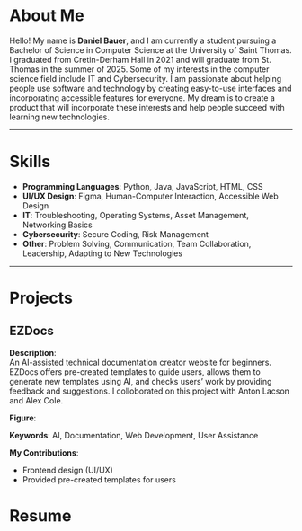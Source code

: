 # About Me

Hello! My name is **Daniel Bauer**, and I am currently a student pursuing a Bachelor of Science in Computer Science at the University of Saint Thomas. I graduated from Cretin-Derham Hall in 2021 and will graduate from St. Thomas in the summer of 2025. Some of my interests in the computer science field include IT and Cybersecurity. I am passionate about helping people use software and technology by creating easy-to-use interfaces and incorporating accessible features for everyone. My dream is to create a product that will incorporate these interests and help people succeed with learning new technologies.

---

# Skills

- **Programming Languages**: Python, Java, JavaScript, HTML, CSS
- **UI/UX Design**: Figma, Human-Computer Interaction, Accessible Web Design
- **IT**: Troubleshooting, Operating Systems, Asset Management, Networking Basics
- **Cybersecurity**: Secure Coding, Risk Management
- **Other**: Problem Solving, Communication, Team Collaboration, Leadership, Adapting to New Technologies

---

# Projects

## EZDocs

**Description**:  
An AI-assisted technical documentation creator website for beginners. EZDocs offers pre-created templates to guide users, allows them to generate new templates using AI, and checks users’ work by providing feedback and suggestions. I colloborated on this project with Anton Lacson and Alex Cole.

**Figure**: 

**Keywords**: AI, Documentation, Web Development, User Assistance

**My Contributions**:
- Frontend design (UI/UX)
- Provided pre-created templates for users

# Resume

